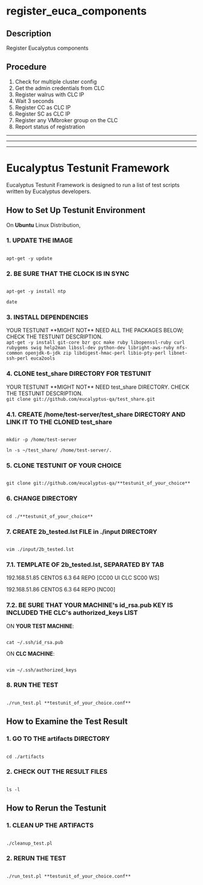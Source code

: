 
register_euca_components
========================

## Description

Register Eucalyptus components

## Procedure

1. Check for multiple cluster config
2. Get the admin credentials from CLC
3. Register walrus with CLC IP
4. Wait 3 seconds
5. Register CC as CLC IP
6. Register SC as CLC IP
7. Register any VMbroker group on the CLC 
8. Report status of registration


<hr><hr><hr>

# Eucalyptus Testunit Framework

Eucalyptus Testunit Framework is designed to run a list of test scripts written by Eucalyptus developers.



## How to Set Up Testunit Environment

On **Ubuntu** Linux Distribution,

### 1. UPDATE THE IMAGE

<code>
apt-get -y update
</code>

### 2. BE SURE THAT THE CLOCK IS IN SYNC

<code>
apt-get -y install ntp
</code>

<code>
date
</code>

### 3. INSTALL DEPENDENCIES
<note>
YOUR TESTUNIT **MIGHT NOT** NEED ALL THE PACKAGES BELOW; CHECK THE TESTUNIT DESCRIPTION.
</note>

<code>
apt-get -y install git-core bzr gcc make ruby libopenssl-ruby curl rubygems swig help2man libssl-dev python-dev libright-aws-ruby nfs-common openjdk-6-jdk zip libdigest-hmac-perl libio-pty-perl libnet-ssh-perl euca2ools
</code>

### 4. CLONE test_share DIRECTORY FOR TESTUNIT
<note>
YOUR TESTUNIT **MIGHT NOT** NEED test_share DIRECTORY. CHECK THE TESTUNIT DESCRIPTION.
</note>

<code>
git clone git://github.com/eucalyptus-qa/test_share.git
</code>

### 4.1. CREATE /home/test-server/test_share DIRECTORY AND LINK IT TO THE CLONED test_share

<code>
mkdir -p /home/test-server
</code>

<code>
ln -s ~/test_share/ /home/test-server/.
</code>

### 5. CLONE TESTUNIT OF YOUR CHOICE

<code>
git clone git://github.com/eucalyptus-qa/**testunit_of_your_choice**
</code>

### 6. CHANGE DIRECTORY

<code>
cd ./**testunit_of_your_choice**
</code>

### 7. CREATE 2b_tested.lst FILE in ./input DIRECTORY

<code>
vim ./input/2b_tested.lst
</code>

### 7.1. TEMPLATE OF 2b_tested.lst, SEPARATED BY TAB

<sample>
192.168.51.85	CENTOS	6.3	64	REPO	[CC00 UI CLC SC00 WS]

192.168.51.86	CENTOS	6.3	64	REPO	[NC00]
</sample>

### 7.2. BE SURE THAT YOUR MACHINE's id_rsa.pub KEY IS INCLUDED THE CLC's authorized_keys LIST

ON **YOUR TEST MACHINE**:

<code>
cat ~/.ssh/id_rsa.pub
</code>

ON **CLC MACHINE**:

<code>
vim ~/.ssh/authorized_keys
</code>

### 8. RUN THE TEST

<code>
./run_test.pl **testunit_of_your_choice.conf**
</code>


## How to Examine the Test Result

### 1. GO TO THE artifacts DIRECTORY

<code>
cd ./artifacts
</code>

### 2. CHECK OUT THE RESULT FILES

<code>
ls -l
</code>


## How to Rerun the Testunit

### 1. CLEAN UP THE ARTIFACTS

<code>
./cleanup_test.pl
</code>

### 2. RERUN THE TEST

<code>
./run_test.pl **testunit_of_your_choice.conf**
</code>


